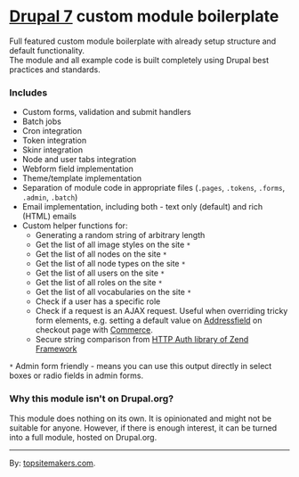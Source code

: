 # [Drupal 7](http://drupal.org) custom module boilerplate

Full featured custom module boilerplate with already setup structure and default functionality.  
The module and all example code is built completely using Drupal best practices and standards.

### Includes

- Custom forms, validation and submit handlers
- Batch jobs
- Cron integration
- Token integration
- Skinr integration
- Node and user tabs integration
- Webform field implementation
- Theme/template implementation
- Separation of module code in appropriate files (`.pages`, `.tokens`, `.forms`, `.admin`, `.batch`)
- Email implementation, including both - text only (default) and rich (HTML) emails
- Custom helper functions for:
    - Generating a random string of arbitrary length
    - Get the list of all image styles on the site `*`
    - Get the list of all nodes on the site `*`
    - Get the list of all node types on the site `*`
    - Get the list of all users on the site `*`
    - Get the list of all roles on the site `*`
    - Get the list of all vocabularies on the site `*`
    - Check if a user has a specific role
    - Check if a request is an AJAX request. Useful when overriding tricky form elements, e.g. setting a default value on [Addressfield](https://drupal.org/project/addressfield) on checkout page with [Commerce](https://drupal.org/project/commerce).
    - Secure string comparison from [HTTP Auth library of Zend Framework](http://stackoverflow.com/q/10576827/1520477)

`*` Admin form friendly - means you can use this output directly in select boxes or radio fields in admin forms.

### Why this module isn't on Drupal.org?

This module does nothing on its own. It is opinionated and might not be suitable for anyone. However, if there is enough interest, it can be turned into a full module, hosted on Drupal.org.

<hr>

By: [topsitemakers.com](http://www.topsitemakers.com).
